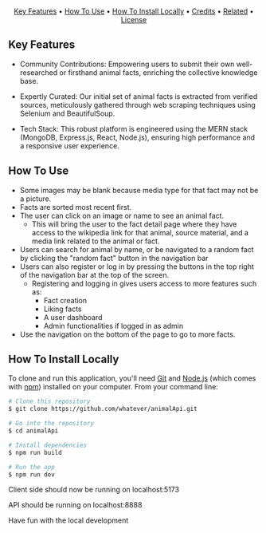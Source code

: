 <br/>

<p align="center">
  <a href="#key-features">Key Features</a> •
  <a href="#how-to-use">How To Use</a> •
  <a href="#how-to-use">How To Install Locally</a> •
  <a href="#credits">Credits</a> •
  <a href="#related">Related</a> •
  <a href="#license">License</a>
</p>

## Key Features

-   Community Contributions: Empowering users to submit their own well-researched or firsthand animal facts, enriching the collective knowledge base.

-   Expertly Curated: Our initial set of animal facts is extracted from verified sources, meticulously gathered through web scraping techniques using Selenium and BeautifulSoup.

-   Tech Stack: This robust platform is engineered using the MERN stack (MongoDB, Express.js, React, Node.js), ensuring high performance and a responsive user experience.

## How To Use

-   Some images may be blank because media type for that fact may not be a picture.
-   Facts are sorted most recent first.
-   The user can click on an image or name to see an animal fact.
    -   This will bring the user to the fact detail page where they have access to the wikipedia link for that animal, source material, and a media link related to the animal or fact.
-   Users can search for animal by name, or be navigated to a random fact by clicking the "random fact" button in the navigation bar
-   Users can also register or log in by pressing the buttons in the top right of the navigation bar at the top of the screen.
    -   Registering and logging in gives users access to more features such as:
        -   Fact creation
        -   Liking facts
        -   A user dashboard
        -   Admin functionalities if logged in as admin
-   Use the navigation on the bottom of the page to go to more facts.

## How To Install Locally

To clone and run this application, you'll need [Git](https://git-scm.com) and [Node.js](https://nodejs.org/en/download/) (which comes with [npm](http://npmjs.com)) installed on your computer. From your command line:

```bash
# Clone this repository
$ git clone https://github.com/whatever/animalApi.git

# Go into the repository
$ cd animalApi

# Install dependencies
$ npm run build

# Run the app
$ npm run dev
```

<p>Client side should now be running on localhost:5173</p>
<p>API should be running on localhost:8888</p>
<p>Have fun with the local development</p>
